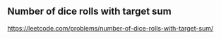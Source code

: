 ## Number of dice rolls with target sum
https://leetcode.com/problems/number-of-dice-rolls-with-target-sum/
